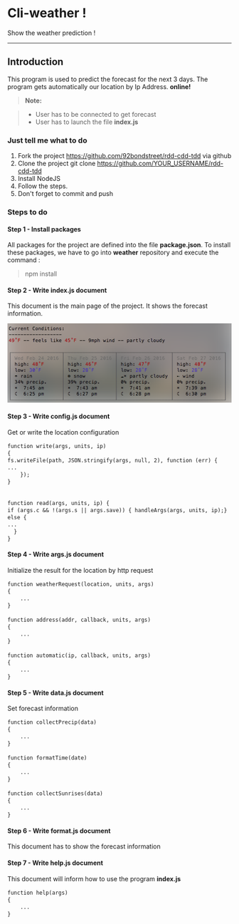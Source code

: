 Cli-weather !
===================


Show the weather prediction !

----------


Introduction
-------------

This program is used to predict the forecast for the next 3 days.
The program gets automatically our location by Ip Address. **online!**

> **Note:**

> - User has to be connected to get forecast
> - User has to launch the file **index.js**


### Just tell me what to do
1. Fork the project https://github.com/92bondstreet/rdd-cdd-tdd via github
2. Clone the project git clone https://github.com/YOUR_USERNAME/rdd-cdd-tdd
3. Install NodeJS
4. Follow the steps.
5. Don't forget to commit and push



### Steps to do


#### Step 1 - Install packages

All packages for the project are defined into the file **package.json**.
To install these packages, we have to go into **weather** repository and execute the command :

> npm install


#### Step 2 - Write index.js document

This document is the main page of the project. It shows the forecast information.

![](current.png)


#### Step 3 - Write config.js document

Get or write the location configuration
```
function write(args, units, ip)
{
fs.writeFile(path, JSON.stringify(args, null, 2), function (err) {
...
    });
}


function read(args, units, ip) {
if (args.c && !(args.s || args.save)) { handleArgs(args, units, ip);}
else {
...
  }
}
```

#### Step 4 - Write args.js document

Initialize the result for the location by http request

```
function weatherRequest(location, units, args)
{
	...
}

function address(addr, callback, units, args)
{
	...
}

function automatic(ip, callback, units, args)
{
	...
}
```

#### Step 5 - Write data.js document

Set forecast information

```
function collectPrecip(data)
{
	...
}

function formatTime(date)
{
	...
}

function collectSunrises(data)
{
	...
}
```

#### Step 6 - Write format.js document

This document has to show the forecast information

#### Step 7 - Write help.js document

This document will inform how to use the program **index.js**

```
function help(args)
{
	...
}
```
